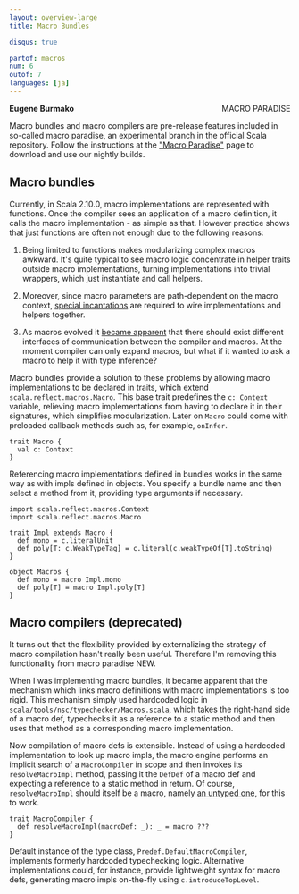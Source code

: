 ```yaml
---
layout: overview-large
title: Macro Bundles

disqus: true

partof: macros
num: 6
outof: 7
languages: [ja]
---
```

<span class="label important" style="float: right;">MACRO PARADISE</span>

**Eugene Burmako**

Macro bundles and macro compilers are pre-release features included in so-called macro paradise, an experimental branch in the official Scala repository. Follow the instructions at the ["Macro Paradise"](/overviews/macros/paradise.html) page to download and use our nightly builds.

## Macro bundles

Currently, in Scala 2.10.0, macro implementations are represented with functions. Once the compiler sees an application of a macro definition,
it calls the macro implementation - as simple as that. However practice shows that just functions are often not enough due to the
following reasons:

1. Being limited to functions makes modularizing complex macros awkward. It's quite typical to see macro logic concentrate in helper
traits outside macro implementations, turning implementations into trivial wrappers, which just instantiate and call helpers.

2. Moreover, since macro parameters are path-dependent on the macro context, [special incantations](/overviews/macros/overview.html#writing_bigger_macros) are required to wire implementations and helpers together.

3. As macros evolved it [became apparent](https://twitter.com/milessabin/status/281379835773857792) that there should exist different
interfaces of communication between the compiler and macros. At the moment compiler can only expand macros, but what if it wanted to
ask a macro to help it with type inference?

Macro bundles provide a solution to these problems by allowing macro implementations to be declared in traits, which extend
`scala.reflect.macros.Macro`. This base trait predefines the `c: Context` variable, relieving macro implementations from having
to declare it in their signatures, which simplifies modularization. Later on `Macro` could come with preloaded callback methods
such as, for example, `onInfer`.

    trait Macro {
      val c: Context
    }

Referencing macro implementations defined in bundles works in the same way as with impls defined in objects. You specify a bundle name
and then select a method from it, providing type arguments if necessary.

    import scala.reflect.macros.Context
    import scala.reflect.macros.Macro

    trait Impl extends Macro {
      def mono = c.literalUnit
      def poly[T: c.WeakTypeTag] = c.literal(c.weakTypeOf[T].toString)
    }

    object Macros {
      def mono = macro Impl.mono
      def poly[T] = macro Impl.poly[T]
    }

## Macro compilers (deprecated)

It turns out that the flexibility provided by externalizing the strategy of macro compilation hasn't really been useful.
Therefore I'm removing this functionality from macro paradise <span class="label success">NEW</span>.

When I was implementing macro bundles, it became apparent that the mechanism which links macro definitions with macro implementations
is too rigid. This mechanism simply used hardcoded logic in `scala/tools/nsc/typechecker/Macros.scala`, which takes the right-hand side
of a macro def, typechecks it as a reference to a static method and then uses that method as a corresponding macro implementation.

Now compilation of macro defs is extensible. Instead of using a hardcoded implementation to look up macro impls,
the macro engine performs an implicit search of a `MacroCompiler` in scope and then invokes its `resolveMacroImpl` method,
passing it the `DefDef` of a macro def and expecting a reference to a static method in return. Of course, `resolveMacroImpl`
should itself be a macro, namely [an untyped one](/overviews/macros/untypedmacros.html), for this to work.

    trait MacroCompiler {
      def resolveMacroImpl(macroDef: _): _ = macro ???
    }

Default instance of the type class, `Predef.DefaultMacroCompiler`, implements formerly hardcoded typechecking logic.
Alternative implementations could, for instance, provide lightweight syntax for macro defs, generating macro impls
on-the-fly using `c.introduceTopLevel`.
